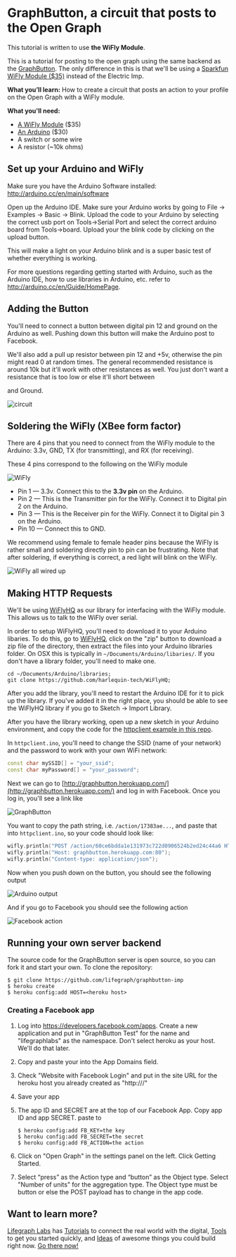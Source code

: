 # GraphButton, a circuit that posts to the Open Graph 

This tutorial is written to use **the WiFly Module**.

This is a tutorial for posting to the open graph using the same backend as the [GraphButton](https://github.com/lifegraph/graphbutton-imp). The only difference in this is that we'll be using a [Sparkfun WiFly Module ($35)](https://www.sparkfun.com/products/10822) instead of the Electric Imp.

**What you’ll learn:** How to create a circuit that posts an action to your profile on the Open Graph with a WiFly module.

**What you'll need:**
* [A WiFly Module](https://www.sparkfun.com/products/10822) ($35)
* [An Arduino](https://www.sparkfun.com/products/11021) ($30)
* A switch or some wire
* A resistor (~10k ohms)

## Set up your Arduino and WiFly

Make sure you have the Arduino Software installed: http://arduino.cc/en/main/software

Open up the Arduino IDE. Make sure your Arduino works by going to File -> Examples -> Basic -> Blink. Upload the code to your Arduino by selecting the correct usb port on Tools->Serial Port and select the correct arduino board from Tools->board. Upload your the blink code by clicking on the upload button. 

This will make a light on your Arduino blink and is a super basic test of whether everything is working. 

For more questions regarding getting started with Arduino, such as the Arduino IDE, how to use libraries in Arduino, etc. refer to http://arduino.cc/en/Guide/HomePage.

## Adding the Button

You'll need to connect a button between digital pin 12 and ground on the Arduino as well. Pushing down this button will make the Arduino post to Facebook. 

We'll also add a pull up resistor between pin 12 and +5v, otherwise the pin might read 0 at random times. The general recommended resistance is around 10k but it'll work with other resistances as well. You just don't want a resistance that is too low or else it'll short between 


and Ground.

![circuit](https://raw.github.com/lifegraph/graphbutton-wifly/master/imgs/circuit.png)

## Soldering the WiFly (XBee form factor)

There are 4 pins that you need to connect from the WiFly module to the Arduino: 3.3v, GND, TX (for transmitting), and RX (for receiving).

These 4 pins correspond to the following on the WiFly module

![WiFly](https://raw.github.com/lifegraph/graphbutton-wifly/master/imgs/wifly.png)

* Pin 1 &mdash; 3.3v. Connect this to the **3.3v pin** on the Arduino.
* Pin 2 &mdash; This is the Transmitter pin for the WiFly. Connect it to Digital pin 2 on the Arduino.
* Pin 3 &mdash; This is the Receiver pin for the WiFly. Connect it to Digital pin 3 on the Arduino.
* Pin 10 &mdash; Connect this to GND.

We recommend using female to female header pins because the WiFly is rather small and soldering directly pin to pin can be frustrating. 
Note that after soldering, if everything is correct, a red light will blink on the WiFly. 

![WiFly all wired up](http://i.imgur.com/EDxmchO.png)

## Making HTTP Requests

We'll be using [WiFlyHQ](https://github.com/harlequin-tech/WiFlyHQ) as our library for interfacing with the WiFly module. This allows us to talk to the WiFly over serial.

In order to setup WiFlyHQ, you'll need to download it to your Arduino libaries. To do this, go to [WiFlyHQ](https://github.com/harlequin-tech/WiFlyHQ), click on the
"zip" button to download a zip file of the directory, then extract the files into your Arduino libraries folder. On OSX this is typically in `~/Documents/Arduino/libaries/`. If you don't have a library folder, you'll need to make one. 

```
cd ~/Documents/Arduino/libraries;
git clone https://github.com/harlequin-tech/WiFlyHQ;
```

After you add the library, you'll need to restart the Arduino IDE for it to pick up the library. If you've added it in the right place, you should be able to see the WiFlyHQ library if you go to Sketch -> Import Library.

After you have the library working, open up a new sketch in your Arduino environment, and copy the code for the [httpclient example in this repo](https://raw.github.com/lifegraph/graphbutton-wifly/master/httpclient/httpclient.ino).  

In `httpclient.ino`, you'll need to change the SSID (name of your network) and the password to work with your own WiFi network:

```ino
const char mySSID[] = "your_ssid";
const char myPassword[] = "your_password";
```

Next we can go to [http://graphbutton.herokuapp.com/](http://graphbutton.herokuapp.com/) and log in with Facebook. Once you log in, you'll see a link like

![GraphButton](http://i.imgur.com/JyhsFCA.png)

You want to copy the path string, i.e. `/action/17383ae...`, and paste that into `httpclient.ino`, so your code should look like:

```ino
wifly.println("POST /action/60ce6bdda1e131973c722d0906524b2ed24c44a6 HTTP/1.1");
wifly.println("Host: graphbutton.herokuapp.com:80");
wifly.println("Content-type: application/json");
```

Now when you push down on the button, you should see the following output

![Arduino output](https://raw.github.com/lifegraph/graphbutton-wifly/master/imgs/arduino-output.png)

And if you go to Facebook you should see the following action

![Facebook action](https://raw.github.com/lifegraph/graphbutton-wifly/master/imgs/facebook-action.png)

## Running your own server backend

The source code for the GraphButton server is open source, so you can fork it and start your own. To clone the repository:

```
$ git clone https://github.com/lifegraph/graphbutton-imp
$ heroku create
$ heroku config:add HOST=<heroku host>
```

### Creating a Facebook app

1. Log into https://developers.facebook.com/apps. Create a new application and put in "GraphButton Test" for the name and "lifegraphlabs" as the namespace. Don't select heroku as your host. We'll do that later.

2. Copy and paste your <heroku host> into the App Domains field.

3. Check "Website with Facebook Login" and put in the site URL for the heroku host you already created as "http://<heroku host>/"

4. Save your app

5. The app ID and SECRET are at the top of our Facebook App. Copy app ID and app SECRET. paste to 

    ```
    $ heroku config:add FB_KEY=the key
    $ heroku config:add FB_SECRET=the secret
    $ heroku config:add FB_ACTION=the action
    ```

6. Click on "Open Graph" in the settings panel on the left. Click Getting Started. 

7. Select “press” as the Action type and “button” as the Object type. Select "Number of units" for the aggregation type. The Object type must be button or else the POST payload has to change in the app code.


## Want to learn more?

[Lifegraph Labs](http://www.lifegraphlabs.com) has [Tutorials](http://lifegraphlabs.com/how-to) to connect the real world with the digital, [Tools](http://lifegraphlabs.com/tools) to get you started quickly, and [Ideas](http://lifegraphlabs.com/ideas) of awesome things you could build right now. [Go there now!](http://www.lifegraphlabs.com) 

